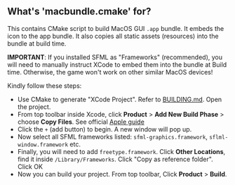 ## What's 'macbundle.cmake' for?

This contains CMake script to build MacOS GUI `.app` bundle. It embeds the icon to the app bundle. It also copies all static assets (resources) into the bundle at build time.

**IMPORTANT**: If you installed SFML as "Frameworks" (recommended), you will need to manually instruct XCode to embed them into the bundle at Build time. Otherwise, the game won't work on other similar MacOS devices!

Kindly follow these steps:

- Use CMake to generate "XCode Project". Refer to [BUILDING.md](../BUILDING.md). Open the project.
- From top toolbar inside Xcode, click **Product** > **Add New Build Phase** > choose **Copy Files**. See official [Apple guide](https://developer.apple.com/documentation/xcode/customizing-the-build-phases-of-a-target)
- Click the `+` (add button) to begin. A new window will pop up.
- Now select all SFML frameworks listed: `sfml-graphics.framework`, `sflml-window.framework` etc.
- Finally, you will need to add `freetype.framework`. Click **Other Locations**, find it inside `/Library/Frameworks`. Click "Copy as reference folder". Click OK
- Now you can build your project. From top toolbar, Click **Product** > **Build**.
